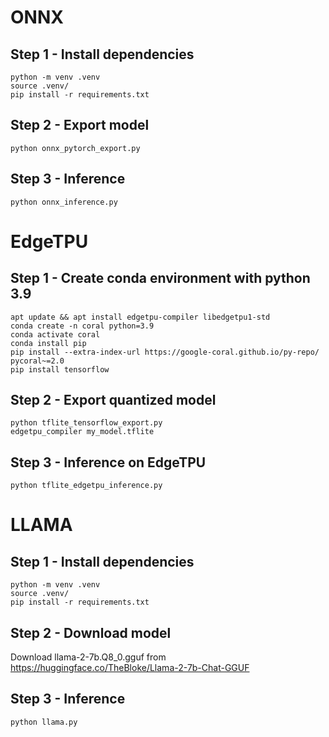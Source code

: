 # ONNX

## Step 1 - Install dependencies

```
python -m venv .venv
source .venv/
pip install -r requirements.txt
```

## Step 2 - Export model

`python onnx_pytorch_export.py`

## Step 3 - Inference

`python onnx_inference.py`

# EdgeTPU

## Step 1 - Create conda environment with python 3.9

```
apt update && apt install edgetpu-compiler libedgetpu1-std
conda create -n coral python=3.9
conda activate coral
conda install pip
pip install --extra-index-url https://google-coral.github.io/py-repo/ pycoral~=2.0
pip install tensorflow
```

## Step 2 - Export quantized model

```
python tflite_tensorflow_export.py
edgetpu_compiler my_model.tflite
```

## Step 3 - Inference on EdgeTPU

`python tflite_edgetpu_inference.py`

# LLAMA

## Step 1 - Install dependencies

```
python -m venv .venv
source .venv/
pip install -r requirements.txt
```

## Step 2 - Download model

Download llama-2-7b.Q8_0.gguf from https://huggingface.co/TheBloke/Llama-2-7b-Chat-GGUF

## Step 3 - Inference

`python llama.py`